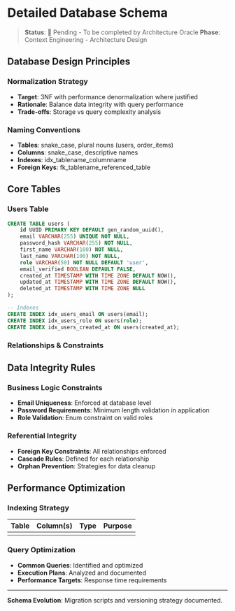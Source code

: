 # Detailed Database Schema

> **Status**: 🔄 Pending - To be completed by Architecture Oracle
> **Phase**: Context Engineering - Architecture Design

## Database Design Principles

### Normalization Strategy
- **Target**: 3NF with performance denormalization where justified
- **Rationale**: Balance data integrity with query performance
- **Trade-offs**: Storage vs query complexity analysis

### Naming Conventions
- **Tables**: snake_case, plural nouns (users, order_items)
- **Columns**: snake_case, descriptive names
- **Indexes**: idx_tablename_columnname
- **Foreign Keys**: fk_tablename_referenced_table

## Core Tables

### Users Table
```sql
CREATE TABLE users (
    id UUID PRIMARY KEY DEFAULT gen_random_uuid(),
    email VARCHAR(255) UNIQUE NOT NULL,
    password_hash VARCHAR(255) NOT NULL,
    first_name VARCHAR(100) NOT NULL,
    last_name VARCHAR(100) NOT NULL,
    role VARCHAR(50) NOT NULL DEFAULT 'user',
    email_verified BOOLEAN DEFAULT FALSE,
    created_at TIMESTAMP WITH TIME ZONE DEFAULT NOW(),
    updated_at TIMESTAMP WITH TIME ZONE DEFAULT NOW(),
    deleted_at TIMESTAMP WITH TIME ZONE NULL
);

-- Indexes
CREATE INDEX idx_users_email ON users(email);
CREATE INDEX idx_users_role ON users(role);
CREATE INDEX idx_users_created_at ON users(created_at);
```

### Relationships & Constraints
<!-- Architecture Oracle will define all tables, relationships, and constraints -->

## Data Integrity Rules

### Business Logic Constraints
- **Email Uniqueness**: Enforced at database level
- **Password Requirements**: Minimum length validation in application
- **Role Validation**: Enum constraint on valid roles

### Referential Integrity
- **Foreign Key Constraints**: All relationships enforced
- **Cascade Rules**: Defined for each relationship
- **Orphan Prevention**: Strategies for data cleanup

## Performance Optimization

### Indexing Strategy
| Table | Column(s) | Type | Purpose |
|-------|-----------|------|---------|
| | | | |

### Query Optimization
- **Common Queries**: Identified and optimized
- **Execution Plans**: Analyzed and documented
- **Performance Targets**: Response time requirements

---
**Schema Evolution**: Migration scripts and versioning strategy documented.
